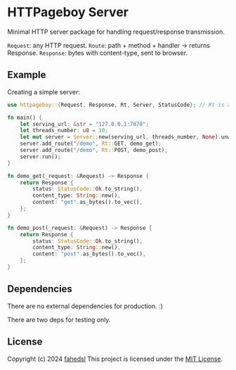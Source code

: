 # HTTPageboy Server

Minimal HTTP server package for handling request/response transmission.

`Request`: any HTTP request.
`Route`: path + method + handler → returns Response.
`Response`: bytes with content-type, sent to browser.


## Example

Creating a simple server:

```rust
use httpageboy::{Request, Response, Rt, Server, StatusCode}; // Rt is alias for ResponseType

fn main() {
    let serving_url: &str = "127.0.0.1:7878";
    let threads_number: u8 = 10;
    let mut server = Server::new(serving_url, threads_number, None).unwrap();
    server.add_route("/demo", Rt::GET, demo_get);
    server.add_route("/demo", Rt::POST, demo_post);
    server.run();
}

fn demo_get(_request: &Request) -> Response {
    return Response {
        status: StatusCode::Ok.to_string(),
        content_type: String::new(),
        content: "get".as_bytes().to_vec(),
    };
}

fn demo_post(_request: &Request) -> Response {
    return Response {
        status: StatusCode::Ok.to_string(),
        content_type: String::new(),
        content: "post".as_bytes().to_vec(),
    };
}
```

## Dependencies

There are no external dependencies for production. :)

There are two deps for testing only.

## License

Copyright (c) 2024 [fahedsl](https://gitlab.com/fahedsl)
This project is licensed under the [MIT License](https://opensource.org/licenses/MIT).
